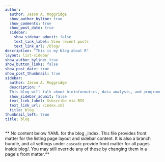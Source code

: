 ```yaml
---
author: 
  author: Jason A. Moggridge
  show_author_byline: true
  show_comments: true
  show_post_date: true
  sidebar:
    show_sidebar_adunit: false
    text_link_label: View recent posts
    text_link_url: /blog/
description: "This is my blog about R"
layout: list-sidebar
show_author_byline: true
show_button_links: false
show_post_date: true
show_post_thumbnail: true
sidebar:
  author: Jason A. Moggridge
  description: "
  This blog will talk about bioinformatics, data analysis, and programming (mostly), with some general musings about workflow for research scientists. I'll try to provide helpful code snippets for specific tasks that you might encounter as a data analyst, programmer, or researcher."
  show_sidebar_adunit: false
  text_link_label: Subscribe via RSS
  text_link_url: /index.xml
  title: blog
thumbnail_left: true
title: blog
---
```


** No content below YAML for the blog _index. This file provides front matter for the listing page layout and sidebar content. It is also a branch bundle, and all settings under `cascade` provide front matter for all pages inside blog/. You may still override any of these by changing them in a page's front matter.**
